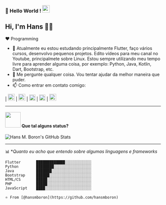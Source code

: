 ### 👋 Hello World !  <img src="https://github.com/TheDudeThatCode/TheDudeThatCode/blob/master/Assets/Earth.gif" width="24px">

## Hi, I'm Hans 👋🤓

:heart: Programming

- 🌱 Atualmente eu estou estudando principalmente Flutter, faço vários cursos, desenvolvo pequenos projetos. Edito vídeos para meu canal no Youtube, principalmete sobre Linux. Estou sempre utilizando meu tempo livre para aprender alguma coisa, por exemplo: Python, Java, Kotlin, Dart, Bootstrap, etc.
- 💬 Me pergunte qualquer coisa. Vou tentar ajudar da melhor maneira que puder.
- 📫 Como entrar em contato comigo:

| [<img src="https://cdn1.iconfinder.com/data/icons/logotypes/32/youtube-256.png" alt="youtube logo" target="_blank" width="22">](https://bit.ly/2DaQTtq) |  [<img src="https://www.flaticon.com/svg/static/icons/svg/2111/2111646.svg" alt="telegram logo" target="_blank" width="22">](https://t.me/hansboron) |  [<img src="https://mehsys.com.br/favicon.png" alt="mehsys logo" target="_blank" width="20">](https://mehsys.com.br) |  [<img src="https://www.flaticon.com/svg/static/icons/svg/174/174857.svg" alt="linkedin logo" target="_blank" width="20">](https://www.linkedin.com/in/hansmateusboron/) |  [<img src="https://www.flaticon.com/svg/static/icons/svg/732/732200.svg" target="_blank" alt="gmail logo" width="22">](mailto:hansmateusboron@gmail.com)

---

#### <img src="https://media.giphy.com/media/VgCDAzcKvsR6OM0uWg/giphy.gif" width="50"> Que tal alguns status?
  
   
![Hans M. Boron's GitHub Stats](https://github-readme-stats.vercel.app/api?username=hansmboron&hide=["stars"]&show_icons=true)

---

📊 **Quanto eu acho que entendo sobre algumas linguagens e frameworks*
<!--START_SECTION:waka-->
```
Flutter       █████████████░░░░░░░░░░░░   
Python        ████████░░░░░░░░░░░░░░░░░ 
Java          ███████░░░░░░░░░░░░░░░░░░
Bootstrap     ██████░░░░░░░░░░░░░░░░░░░
HTML/CS       █████░░░░░░░░░░░░░░░░░░░░  
PHP           █████░░░░░░░░░░░░░░░░░░░░ 
JavaScript    ████░░░░░░░░░░░░░░░░░░░░░ 

⭐️ From [@hansmboron](https://github.com/hansmboron)
